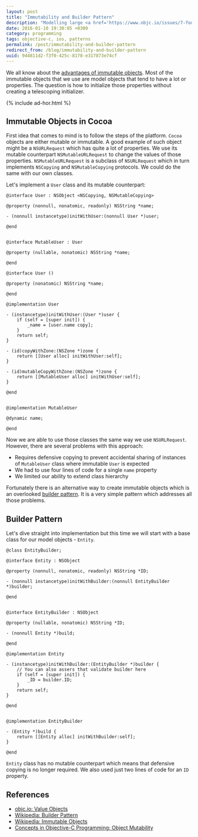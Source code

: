 ```yaml
---
layout: post
title: "Immutability and Builder Pattern"
description: "Modelling large <a href='https://www.objc.io/issues/7-foundation/value-objects/'>immutable objects</a> in Objective-C without creating telescoping initializers"
date: 2016-01-10 19:30:05 +0300
category: programming
tags: objective-c, ios, patterns
permalink: /post/immutability-and-builder-pattern
redirect_from: /blog/immutability-and-builder-pattern
uuid: 944811d2-f3f0-425c-8178-e317873e74cf
---
```


We all know about the [advantages of immutable objects](https://www.objc.io/issues/7-foundation/value-objects/). Most of the immutable objects that we use are model objects that tend to have a lot or properties. The question is how to initialize those properties without creating a telescoping initializer.

{% include ad-hor.html %}

## Immutable Objects in Cocoa

First idea that comes to mind is to follow the steps of the platform. `Cocoa` objects are either mutable or immutable. A good example of such object might be a `NSURLRequest` which has quite a lot of properties. We use its mutable counterpart `NSMutableURLRequest` to change the values of those properties. `NSMutableURLRequest` is a subclass of `NSURLRequest` which in turn implements `NSCopying` and `NSMutableCopying` protocols. We could do the same with our own classes.

Let's implement a `User` class and its mutable counterpart:

```objc
@interface User : NSObject <NSCopying, NSMutableCopying>

@property (nonnull, nonatomic, readonly) NSString *name;

- (nonnull instancetype)initWithUser:(nonnull User *)user;

@end


@interface MutableUser : User

@property (nullable, nonatomic) NSString *name;

@end
```

```objc
@interface User ()

@property (nonatomic) NSString *name;

@end

@implementation User

- (instancetype)initWithUser:(User *)user {
    if (self = [super init]) {
        _name = [user.name copy];
    }
    return self;
}

- (id)copyWithZone:(NSZone *)zone {
    return [[User alloc] initWithUser:self];
}

- (id)mutableCopyWithZone:(NSZone *)zone {
    return [[MutableUser alloc] initWithUser:self];
}

@end


@implementation MutableUser

@dynamic name;

@end
```

Now we are able to use those classes the same way we use `NSURLRequest`. However, there are several problems with this approach:

- Requires defensive copying to prevent accidental sharing of instances of `MutableUser` class where immutable `User` is expected
- We had to use four lines of code for a single `name` property
- We limited our ability to extend class hierarchy

Fortunately there is an alternative way to create immutable objects which is an overlooked [builder pattern](https://en.wikipedia.org/wiki/Builder_pattern). It is a very simple pattern which addresses all those problems.

## Builder Pattern

Let's dive straight into implementation but this time we will start with a base class for our model objects - `Entity`.

```objc
@class EntityBuilder;

@interface Entity : NSObject

@property (nonnull, nonatomic, readonly) NSString *ID;

- (nonnull instancetype)initWithBuilder:(nonnull EntityBuilder *)builder;

@end


@interface EntityBuilder : NSObject

@property (nullable, nonatomic) NSString *ID;

- (nonnull Entity *)build;

@end
```

```objc
@implementation Entity

- (instancetype)initWithBuilder:(EntityBuilder *)builder {
    // You can also assers that validate builder here
    if (self = [super init]) {
        _ID = builder.ID;
    }
    return self;
}

@end


@implementation EntityBuilder

- (Entity *)build {
    return [[Entity alloc] initWithBuilder:self];
}

@end
```

`Entity` class has no mutable counterpart which means that defensive copying is no longer required. We also used just two lines of code for an `ID` property.


## References

- [objc.io: Value Objects](https://www.objc.io/issues/7-foundation/value-objects/)
- [Wikipedia: Builder Pattern](https://en.wikipedia.org/wiki/Builder_pattern)
- [Wikipedia: Immutable Objects](https://en.wikipedia.org/wiki/Immutable_object)
- [Concepts in Objective-C Programming: Object Mutability](https://developer.apple.com/library/mac/documentation/General/Conceptual/CocoaEncyclopedia/ObjectMutability/ObjectMutability.html)
